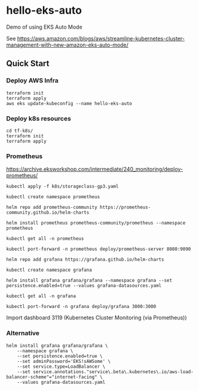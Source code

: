 # hello-eks-auto

Demo of using EKS Auto Mode

See https://aws.amazon.com/blogs/aws/streamline-kubernetes-cluster-management-with-new-amazon-eks-auto-mode/

## Quick Start

### Deploy AWS Infra
```
terraform init
terraform apply
aws eks update-kubeconfig --name hello-eks-auto
```

### Deploy k8s resources
```
cd tf-k8s/
terraform init
terraform apply
```

### Prometheus

https://archive.eksworkshop.com/intermediate/240_monitoring/deploy-prometheus/

```
kubectl apply -f k8s/storageclass-gp3.yaml

kubectl create namespace prometheus

helm repo add prometheus-community https://prometheus-community.github.io/helm-charts

helm install prometheus prometheus-community/prometheus --namespace prometheus 
    
kubectl get all -n prometheus

kubectl port-forward -n prometheus deploy/prometheus-server 8080:9090
```

```
helm repo add grafana https://grafana.github.io/helm-charts

kubectl create namespace grafana

helm install grafana grafana/grafana --namespace grafana --set persistence.enabled=true --values grafana-datasources.yaml
    
kubectl get all -n grafana

kubectl port-forward -n grafana deploy/grafana 3000:3000
```

Import dashboard 3119 (Kubernetes Cluster Monitoring (via Prometheus))

### Alternative

```
helm install grafana grafana/grafana \
    --namespace grafana \
    --set persistence.enabled=true \
    --set adminPassword='EKS!sAWSome' \
    --set service.type=LoadBalancer \
    --set service.annotations."service\.beta\.kubernetes\.io/aws-load-balancer-scheme"="internet-facing" \
    --values grafana-datasources.yaml
```